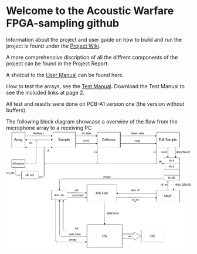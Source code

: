 # Welcome to the Acoustic Warfare FPGA-sampling github  
  
Information about the project and user guide on how to build and run the project is found under the [Project Wiki](../../wiki).

A more comprehencive discription of all the diffrent components of the project can be found in the Project Report. <!--[Project Report](). -->

A shotcut to the [User Manual](https://github.com/acoustic-warfare/FPGA-sampling/wiki/User-Manual) can be found here.  

How to test the arrays, see the [Test Manual](/doc/testing_manual/Testing_the_arrays_version_1.pdf). Download the Test Manual to see the included links at page 2.  

All test and results were done on PCB-A1 version one (the version without buffers).  

The following block diagram showcase a overwiev of the flow from the microphone array to a receiving PC
![ ](/doc/pictures/full_diagram_axi_full.png)

